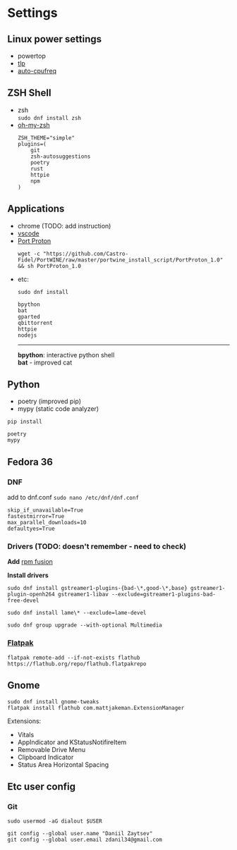 # **Settings**

## Linux power settings

- powertop
- [tlp](https://linrunner.de/tlp/index.html)
- [auto-cpufreq](https://https://github.com/AdnanHodzic/auto-cpufreq)

## ZSH Shell
- zsh  
  `sudo dnf install zsh`
- [oh-my-zsh](https://ohmyz.sh/)
  ```
  ZSH_THEME="simple"
  plugins=(
      git
      zsh-autosuggestions
      poetry
      rust
      httpie
      npm
  )
  ```

## Applications
- chrome (TODO: add instruction)
- [vscode](https://code.visualstudio.com/docs/setup/linux)
- [Port Proton](https://portwine-linux.ru/port-proton-linux/)
  ```
  wget -c "https://github.com/Castro-Fidel/PortWINE/raw/master/portwine_install_script/PortProton_1.0" && sh PortProton_1.0
  ```
- etc:
  ```
  sudo dnf install

  bpython 
  bat
  gparted
  qbittorrent
  httpie
  nodejs
  ```
  <!-- <hr> -->
  <!-- <b>bpython</b>: interactive python shell<br> -->
  <!-- <b>bat</b>: improved cat -->
  ---
  **bpython**: interactive python shell  
  **bat** - improved cat


## Python

- poetry (improved pip)
- mypy (static code analyzer)

```
pip install

poetry 
mypy
```



## Fedora 36

### DNF 
add to dnf.conf `sudo nano /etc/dnf/dnf.conf`
```
skip_if_unavailable=True
fastestmirror=True 
max_parallel_downloads=10 
defaultyes=True
```


### Drivers (TODO: doesn't remember - need to check)
**Add** [rpm fusion](https://rpmfusion.org/)  

**Install drivers**
```
sudo dnf install gstreamer1-plugins-{bad-\*,good-\*,base} gstreamer1-plugin-openh264 gstreamer1-libav --exclude=gstreamer1-plugins-bad-free-devel

sudo dnf install lame\* --exclude=lame-devel

sudo dnf group upgrade --with-optional Multimedia
```

### [Flatpak](https://flatpak.org/)

```
flatpak remote-add --if-not-exists flathub https://flathub.org/repo/flathub.flatpakrepo
```

## Gnome

```console
sudo dnf install gnome-tweaks
flatpak install flathub com.mattjakeman.ExtensionManager
```
Extensions:
- Vitals
- AppIndicator and KStatusNotifireItem
- Removable Drive Menu
- Clipboard Indicator
- Status Area Horizontal Spacing
  

## Etc user config

### Git
```
sudo usermod -aG dialout $USER

git config --global user.name "Daniil Zaytsev"
git config --global user.email zdanil34@gmail.com
```
<!-- git config --global credential.helper cache
git config --global credential.helper "cache --timeout=3600" -->

